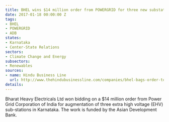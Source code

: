 ```yaml
---
title: BHEL wins $14 million order from POWERGRID for three new substations in Karnataka
date: 2017-01-18 00:00:00 Z
tags:
- BHEL
- POWERGRID
- ADB
states:
- Karnataka
- Center-State Relations
sectors:
- Climate Change and Energy
subsectors:
- Renewables
sources:
- name: Hindu Business Line
  url: http://www.thehindubusinessline.com/companies/bhel-bags-order-to-build-high-voltage-substations-in-karnataka/article9470740.ece
details: 
---
```


Bharat Heavy Electricals Ltd won bidding on a $14 million order from Power Grid Corporation of India for augmentation of three extra high voltage (EHV) sub-stations in Karnataka. The work is funded by the Asian Development Bank.
